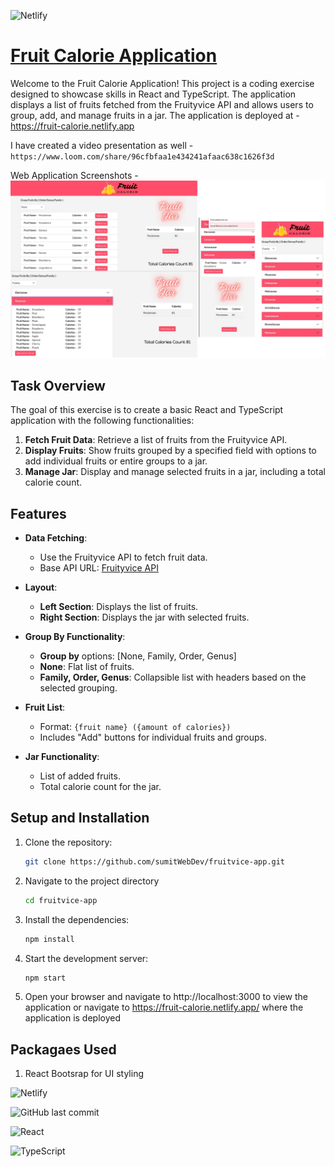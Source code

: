 ![Netlify](https://img.shields.io/netlify/f1ea747b-d055-4286-bff7-bc4bbc4eeead)

# [Fruit Calorie Application](https://fruit-calorie.netlify.app)

Welcome to the Fruit Calorie Application! This project is a coding exercise designed to showcase skills in React and TypeScript. The application displays a list of fruits fetched from the Fruityvice API and allows users to group, add, and manage fruits in a jar.
The application is deployed at - https://fruit-calorie.netlify.app

I have created a video presentation as well - `https://www.loom.com/share/96cfbfaa1e434241afaac638c1626f3d`

Web Application Screenshots - 
![Fruit List Application](./FruitCalorie.jpg)

## Task Overview

The goal of this exercise is to create a basic React and TypeScript application with the following functionalities:

1. **Fetch Fruit Data**: Retrieve a list of fruits from the Fruityvice API.
2. **Display Fruits**: Show fruits grouped by a specified field with options to add individual fruits or entire groups to a jar.
3. **Manage Jar**: Display and manage selected fruits in a jar, including a total calorie count.

## Features

- **Data Fetching**: 
  - Use the Fruityvice API to fetch fruit data.
  - Base API URL: [Fruityvice API](https://www.fruityvice.com)

- **Layout**:
  - **Left Section**: Displays the list of fruits.
  - **Right Section**: Displays the jar with selected fruits.

- **Group By Functionality**:
  - **Group by** options: [None, Family, Order, Genus]
  - **None**: Flat list of fruits.
  - **Family, Order, Genus**: Collapsible list with headers based on the selected grouping.

- **Fruit List**:
  - Format: `{fruit name} ({amount of calories})`
  - Includes "Add" buttons for individual fruits and groups.

- **Jar Functionality**:
  - List of added fruits.
  - Total calorie count for the jar.

## Setup and Installation

1. Clone the repository:
   ```bash
   git clone https://github.com/sumitWebDev/fruitvice-app.git
2. Navigate to the project directory
   ```bash
   cd fruitvice-app
3. Install the dependencies:
   ```bash
   npm install
4. Start the development server:
   ```bash
   npm start
5. Open your browser and navigate to http://localhost:3000 to view the application or navigate to https://fruit-calorie.netlify.app/ where the application is deployed

## Packagaes Used 

1. React Bootsrap for UI styling

![Netlify](https://img.shields.io/netlify/f1ea747b-d055-4286-bff7-bc4bbc4eeead)

![GitHub last commit](https://img.shields.io/github/last-commit/sumitWebDev/fruitvice-app)

![React](https://img.shields.io/badge/react-%2320232a.svg?style=for-the-badge&logo=react&logoColor=%2361DAFB)

![TypeScript](https://img.shields.io/badge/typescript-%23007ACC.svg?style=for-the-badge&logo=typescript&logoColor=white)
